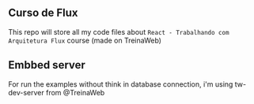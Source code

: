 ## Curso de Flux
This repo will store all my code files about `React - Trabalhando com Arquitetura Flux` course (made on TreinaWeb)

## Embbed server
For run the examples without think in database connection, i'm using tw-dev-server from @TreinaWeb